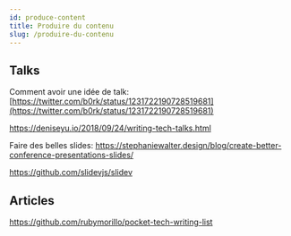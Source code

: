```yaml
---
id: produce-content
title: Produire du contenu
slug: /produire-du-contenu
---
```


## Talks

Comment avoir une idée de talk:
[https://twitter.com/b0rk/status/1231722190728519681](https://twitter.com/b0rk/status/1231722190728519681)

https://deniseyu.io/2018/09/24/writing-tech-talks.html

Faire des belles slides: https://stephaniewalter.design/blog/create-better-conference-presentations-slides/

https://github.com/slidevjs/slidev


## Articles

https://github.com/rubymorillo/pocket-tech-writing-list
